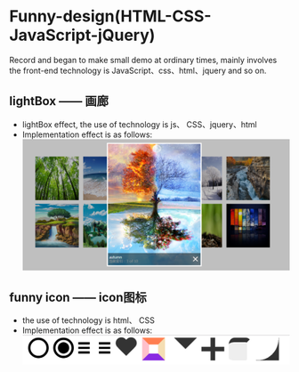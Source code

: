 # Funny-design(HTML-CSS-JavaScript-jQuery)
Record and began to make small demo at ordinary times, mainly involves the front-end technology is JavaScript、css、html、jquery and so on.

## lightBox —— 画廊
- lightBox effect, the use of technology is js、 CSS、jquery、html
- Implementation effect is as follows: ![Implementation effect](./effectImg/lightbox.png)

## funny icon —— icon图标
- the use of technology is html、 CSS
- Implementation effect is as follows: ![Implementation effect](./effectImg/cssIcon.png)